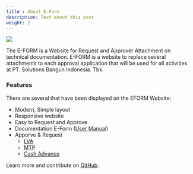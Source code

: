 ```yaml
---
title : About E-Form
description: Text about this post
weight: 2
---
```


<img src="/images/logopreview.png">

The E-FORM is a Website for Request and Approver Attachment on technical documentation. E-FORM is a website to replace several attachments to each approval application that will be used for all activities at PT. Solutions Bangun Indonesia. Tbk.

### Features

There are several that have been displayed on the EFORM Website:

* Modern, Simple layout
* Responsive website
* Easy to Request and Approve
* Documentation E-Form ([User Manual](/))
* Apporve & Request
  * [LVA](/lva)
  * [MTP](/mtp)
  * [Cash Advance](https://eform.solusibangunindonesia.com/)

Learn more and contribute on [GitHub](https://eform.solusibangunindonesia.com/).